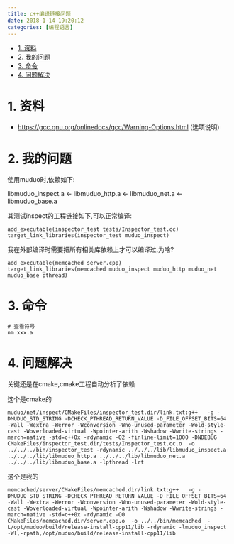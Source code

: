 ```yaml
---
title: c++编译链接问题
date: 2018-1-14 19:20:12
categories: [编程语言]
---
```


<!-- TOC -->

- [1. 资料](#1-资料)
- [2. 我的问题](#2-我的问题)
- [3. 命令](#3-命令)
- [4. 问题解决](#4-问题解决)

<!-- /TOC -->


<a id="markdown-1-资料" name="1-资料"></a>
# 1. 资料

* https://gcc.gnu.org/onlinedocs/gcc/Warning-Options.html (选项说明)

<a id="markdown-2-我的问题" name="2-我的问题"></a>
# 2. 我的问题

使用muduo时,依赖如下:

libmuduo_inspect.a <- libmuduo_http.a <- libmuduo_net.a <- libmuduo_base.a

其测试inspect的工程链接如下,可以正常编译:
```
add_executable(inspector_test tests/Inspector_test.cc)
target_link_libraries(inspector_test muduo_inspect)
```

我在外部编译时需要把所有相关库依赖上才可以编译过,为啥?
```
add_executable(memcached server.cpp)
target_link_libraries(memcached muduo_inspect muduo_http muduo_net muduo_base pthread)
```

<a id="markdown-3-命令" name="3-命令"></a>
# 3. 命令


```
# 查看符号
nm xxx.a

```

<a id="markdown-4-问题解决" name="4-问题解决"></a>
# 4. 问题解决

关键还是在cmake,cmake工程自动分析了依赖

这个是cmake的
```
muduo/net/inspect/CMakeFiles/inspector_test.dir/link.txt:g++   -g -DMUDUO_STD_STRING -DCHECK_PTHREAD_RETURN_VALUE -D_FILE_OFFSET_BITS=64 -Wall -Wextra -Werror -Wconversion -Wno-unused-parameter -Wold-style-cast -Woverloaded-virtual -Wpointer-arith -Wshadow -Wwrite-strings -march=native -std=c++0x -rdynamic -O2 -finline-limit=1000 -DNDEBUG    CMakeFiles/inspector_test.dir/tests/Inspector_test.cc.o  -o ../../../bin/inspector_test -rdynamic ../../../lib/libmuduo_inspect.a ../../../lib/libmuduo_http.a ../../../lib/libmuduo_net.a ../../../lib/libmuduo_base.a -lpthread -lrt 
```

这个是我的
```
memcached/server/CMakeFiles/memcached.dir/link.txt:g++   -g -DMUDUO_STD_STRING -DCHECK_PTHREAD_RETURN_VALUE -D_FILE_OFFSET_BITS=64 -Wall -Wextra -Werror -Wconversion -Wno-unused-parameter -Wold-style-cast -Woverloaded-virtual -Wpointer-arith -Wshadow -Wwrite-strings -march=native -std=c++0x -rdynamic -O0    CMakeFiles/memcached.dir/server.cpp.o  -o ../../bin/memcached  -L/opt/muduo/build/release-install-cpp11/lib -rdynamic -lmuduo_inspect -Wl,-rpath,/opt/muduo/build/release-install-cpp11/lib 
```
